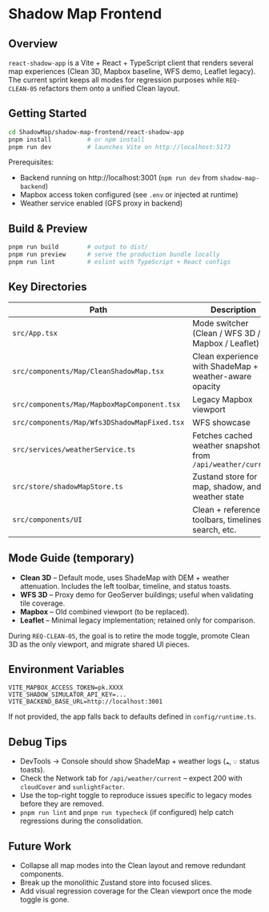 # Shadow Map Frontend

## Overview

`react-shadow-app` is a Vite + React + TypeScript client that renders several map experiences (Clean 3D, Mapbox baseline, WFS demo, Leaflet legacy). The current sprint keeps all modes for regression purposes while `REQ-CLEAN-05` refactors them onto a unified Clean layout.

## Getting Started

```bash
cd ShadowMap/shadow-map-frontend/react-shadow-app
pnpm install          # or npm install
pnpm run dev          # launches Vite on http://localhost:5173
```

Prerequisites:
- Backend running on http://localhost:3001 (`npm run dev` from `shadow-map-backend`)
- Mapbox access token configured (see `.env` or injected at runtime)
- Weather service enabled (GFS proxy in backend)

## Build & Preview

```bash
pnpm run build        # output to dist/
pnpm run preview      # serve the production bundle locally
pnpm run lint         # eslint with TypeScript + React configs
```

## Key Directories

| Path | Description |
| --- | --- |
| `src/App.tsx` | Mode switcher (Clean / WFS 3D / Mapbox / Leaflet) |
| `src/components/Map/CleanShadowMap.tsx` | Clean experience with ShadeMap + weather-aware opacity |
| `src/components/Map/MapboxMapComponent.tsx` | Legacy Mapbox viewport |
| `src/components/Map/Wfs3DShadowMapFixed.tsx` | WFS showcase |
| `src/services/weatherService.ts` | Fetches cached weather snapshots from `/api/weather/current` |
| `src/store/shadowMapStore.ts` | Zustand store for map, shadow, and weather state |
| `src/components/UI` | Clean + reference toolbars, timelines, search, etc. |

## Mode Guide (temporary)

- **Clean 3D** – Default mode, uses ShadeMap with DEM + weather attenuation. Includes the left toolbar, timeline, and status toasts.
- **WFS 3D** – Proxy demo for GeoServer buildings; useful when validating tile coverage.
- **Mapbox** – Old combined viewport (to be replaced).
- **Leaflet** – Minimal legacy implementation; retained only for comparison.

During `REQ-CLEAN-05`, the goal is to retire the mode toggle, promote Clean 3D as the only viewport, and migrate shared UI pieces.

## Environment Variables

```
VITE_MAPBOX_ACCESS_TOKEN=pk.XXXX
VITE_SHADOW_SIMULATOR_API_KEY=...
VITE_BACKEND_BASE_URL=http://localhost:3001
```

If not provided, the app falls back to defaults defined in `config/runtime.ts`.

## Debug Tips

- DevTools → Console should show ShadeMap + weather logs (`☁️`, `💡` status toasts).
- Check the Network tab for `/api/weather/current` – expect 200 with `cloudCover` and `sunlightFactor`.
- Use the top-right toggle to reproduce issues specific to legacy modes before they are removed.
- `pnpm run lint` and `pnpm run typecheck` (if configured) help catch regressions during the consolidation.

## Future Work

- Collapse all map modes into the Clean layout and remove redundant components.
- Break up the monolithic Zustand store into focused slices.
- Add visual regression coverage for the Clean viewport once the mode toggle is gone.
